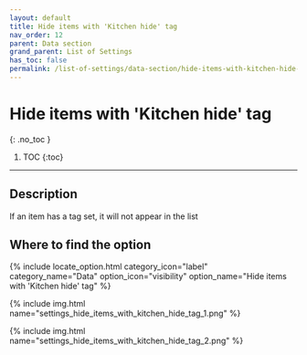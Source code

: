 ```yaml
---
layout: default
title: Hide items with 'Kitchen hide' tag
nav_order: 12
parent: Data section
grand_parent: List of Settings
has_toc: false
permalink: /list-of-settings/data-section/hide-items-with-kitchen-hide-tag
---
```


# Hide items with 'Kitchen hide' tag
{: .no_toc }

1. TOC
{:toc}

---

## Description
If an item has a tag set, it will not appear in the list

## Where to find the option
{% include locate_option.html category_icon="label" category_name="Data" option_icon="visibility" option_name="Hide items with 'Kitchen hide' tag" %}

{% include img.html name="settings_hide_items_with_kitchen_hide_tag_1.png" %}

{% include img.html name="settings_hide_items_with_kitchen_hide_tag_2.png" %}
